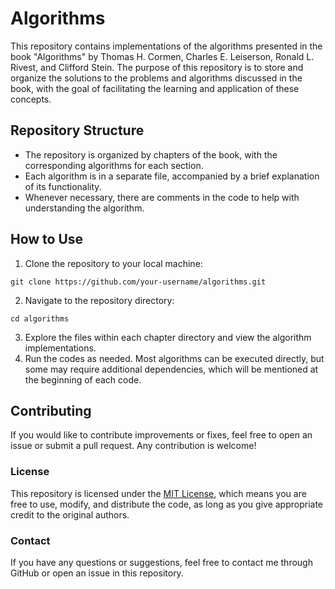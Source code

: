 # Algorithms

This repository contains implementations of the algorithms presented in the book "Algorithms" by Thomas H. Cormen, Charles E. Leiserson, Ronald L. Rivest, and Clifford Stein. The purpose of this repository is to store and organize the solutions to the problems and algorithms discussed in the book, with the goal of facilitating the learning and application of these concepts.

## Repository Structure

- The repository is organized by chapters of the book, with the corresponding algorithms for each section.
- Each algorithm is in a separate file, accompanied by a brief explanation of its functionality.
- Whenever necessary, there are comments in the code to help with understanding the algorithm.

## How to Use

1. Clone the repository to your local machine:

`git clone https://github.com/your-username/algorithms.git`

2. Navigate to the repository directory:

`cd algorithms`

3. Explore the files within each chapter directory and view the algorithm implementations.
4. Run the codes as needed. Most algorithms can be executed directly, but some may require additional dependencies, which will be mentioned at the beginning of each code.

## Contributing

If you would like to contribute improvements or fixes, feel free to open an issue or submit a pull request. Any contribution is welcome!

### License

This repository is licensed under the [MIT License](https://opensource.org/license/mit), which means you are free to use, modify, and distribute the code, as long as you give appropriate credit to the original authors.

### Contact

If you have any questions or suggestions, feel free to contact me through GitHub or open an issue in this repository.